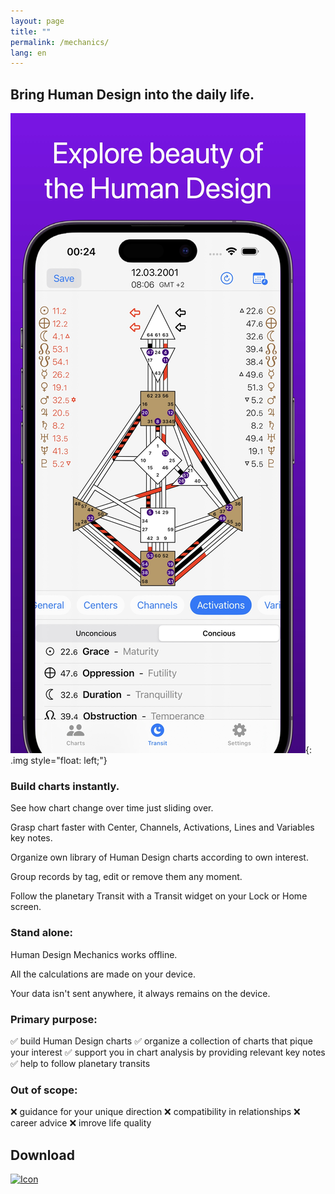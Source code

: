 ```yaml
---
layout: page
title: ""
permalink: /mechanics/
lang: en
---
```


## Bring Human Design into the daily life.  

![Alt text](/assets/images/app_screen.jpg){: .img style="float: left;"}

### Build charts instantly.

See how chart change over time just sliding over.

Grasp chart faster with Center, Channels, Activations, Lines and Variables key notes.



Organize own library of Human Design charts according to own interest.

Group records by tag, edit or remove them any moment.


Follow the planetary Transit with a Transit widget on your Lock or Home screen.


### Stand alone:

Human Design Mechanics works offline.

All the calculations are made on your device.

Your data isn't sent anywhere, it always remains on the device.

### Primary purpose:
✅ build Human Design charts
✅ organize a collection of charts that pique your interest
✅ support you in chart analysis by providing relevant key notes
✅ help to follow planetary transits

### Out of scope:
❌ guidance for your unique direction
❌ compatibility in relationships
❌ career advice
❌ imrove life quality

## Download
<a href="https://apps.apple.com/us/app/human-design-mechanics/id6499063695" target="_blank">
  <img src="{{ '/assets/images/Download_on_the_App_Store_Badge_US-UK_RGB_wht_092917.svg' | relative_url }}" alt="Icon">
</a>

